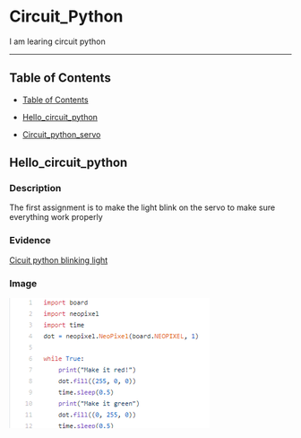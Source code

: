 # Circuit_Python
I am learing circuit python

---
## Table of Contents
* [Table of Contents](#Table-of-Contents)
* [Hello_circuit_python](#Hello_circuit_python)

* [Circuit_python_servo](#Circuit_python_servo)

## Hello_circuit_python

### Description

The first assignment is to make the light blink on the servo to make sure everything work properly

### Evidence
[Cicuit python blinking light](https://github.com/ecann07/Circuit_Python/blob/main/Engineering%20Hello%20Circut%20Python.mp4)

### Image
![Blinking light code](https://github.com/ecann07/Circuit_Python/blob/main/Hello%20circuit%20python%20assignment%20pic.png?raw=true)

